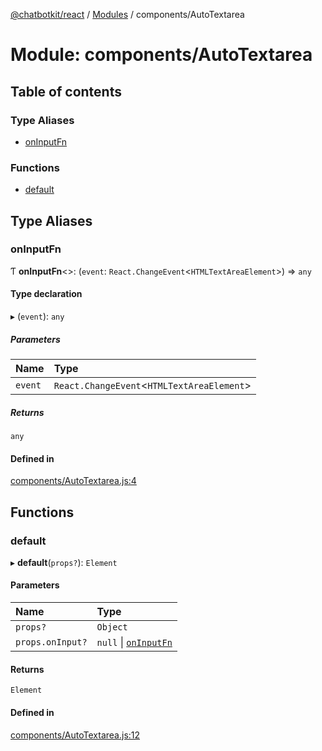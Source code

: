 [@chatbotkit/react](../README.md) / [Modules](../modules.md) / components/AutoTextarea

# Module: components/AutoTextarea

## Table of contents

### Type Aliases

- [onInputFn](components_AutoTextarea.md#oninputfn)

### Functions

- [default](components_AutoTextarea.md#default)

## Type Aliases

### onInputFn

Ƭ **onInputFn**<\>: (`event`: `React.ChangeEvent`<`HTMLTextAreaElement`\>) => `any`

#### Type declaration

▸ (`event`): `any`

##### Parameters

| Name | Type |
| :------ | :------ |
| `event` | `React.ChangeEvent`<`HTMLTextAreaElement`\> |

##### Returns

`any`

#### Defined in

[components/AutoTextarea.js:4](https://github.com/chatbotkit/node-sdk/blob/78a3d8e/packages/react/src/components/AutoTextarea.js#L4)

## Functions

### default

▸ **default**(`props?`): `Element`

#### Parameters

| Name | Type |
| :------ | :------ |
| `props?` | `Object` |
| `props.onInput?` | ``null`` \| [`onInputFn`](components_AutoTextarea.md#oninputfn) |

#### Returns

`Element`

#### Defined in

[components/AutoTextarea.js:12](https://github.com/chatbotkit/node-sdk/blob/78a3d8e/packages/react/src/components/AutoTextarea.js#L12)
